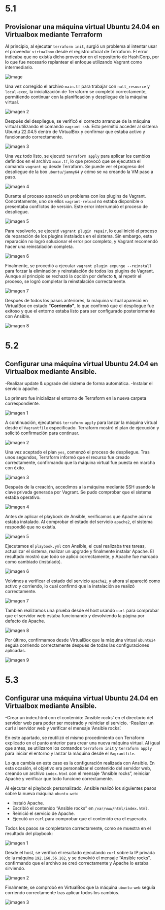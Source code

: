 # 5.1

## Provisionar una máquina virtual Ubuntu 24.04 en Virtualbox mediante Terraform

Al principio, al ejecutar `terraform init`, surgió un problema al intentar usar el proveedor `virtualbox` desde el registro oficial de Terraform. El error indicaba que no existía dicho proveedor en el repositorio de HashiCorp, por lo que fue necesario replantear el enfoque utilizando Vagrant como intermediario.

![image](https://github.com/user-attachments/assets/831b9098-0fa8-44e9-80e8-195fed89a7f6)

Una vez corregido el archivo `main.tf` para trabajar con `null_resource` y `local-exec`, la inicialización de Terraform se completó correctamente, permitiendo continuar con la planificación y despliegue de la máquina virtual.

![imagen 2](https://github.com/pedmonsot/terraform/blob/master/5.1/images/2025-05-16_19-02.png)

Después del despliegue, se verificó el correcto arranque de la máquina virtual utilizando el comando `vagrant ssh`. Esto permitió acceder al sistema Ubuntu 22.04.5 dentro de VirtualBox y confirmar que estaba activo y funcionando correctamente.

![imagen 3](https://github.com/pedmonsot/terraform/blob/master/5.1/images/2025-05-16_19-28.png)

Una vez todo listo, se ejecutó `terraform apply` para aplicar los cambios definidos en el archivo `main.tf`, lo que provocó que se ejecutara el comando `vagrant up` desde Terraform. Se puede ver el progreso del despliegue de la box `ubuntu/jammy64` y cómo se va creando la VM paso a paso.

![imagen 4](https://github.com/pedmonsot/terraform/blob/master/5.1/images/2025-05-16_19-28_1.png)

Durante el proceso apareció un problema con los plugins de Vagrant. Concretamente, uno de ellos `vagrant-reload` no estaba disponible o presentaba conflictos de versión. Este error interrumpió el proceso de despliegue.

![imagen 5](https://github.com/pedmonsot/terraform/blob/master/5.1/images/2025-05-16_19-29.png)

Para resolverlo, se ejecutó `vagrant plugin repair`, lo cual inició el proceso de reparación de los plugins instalados en el sistema. Sin embargo, esta reparación no logró solucionar el error por completo, y Vagrant recomendó hacer una reinstalación completa.

![imagen 6](https://github.com/pedmonsot/terraform/blob/master/5.1/images/2025-05-16_19-30.png)

Finalmente, se procedió a ejecutar `vagrant plugin expunge --reinstall` para forzar la eliminación y reinstalación de todos los plugins de Vagrant. Aunque al principio se rechazó la opción por defecto `N`, al repetir el proceso, se logró completar la reinstalación correctamente.

![imagen 7](https://github.com/pedmonsot/terraform/blob/master/5.1/images/2025-05-16_19-30_1.png)

Después de todos los pasos anteriores, la máquina virtual apareció en VirtualBox en estado **"Corriendo"**, lo que confirmó que el despliegue fue exitoso y que el entorno estaba listo para ser configurado posteriormente con Ansible.

![imagen 8](https://github.com/pedmonsot/terraform/blob/master/5.1/images/2025-05-16_19-36.png)

# 5.2

## Configurar una máquina virtual Ubuntu 24.04 en Virtualbox mediante Ansible.
  -Realizar update & upgrade del sistema de forma automática.
  -Instalar el servicio apache.

Lo primero fue inicializar el entorno de Terraform en la nueva carpeta correspondiente.

![imagen 1](https://github.com/pedmonsot/terraform/blob/master/5.2/images/2025-05-19_11-50.png)

A continuación, ejecutamos `terraform apply` para lanzar la máquina virtual desde el `Vagrantfile` especificado. Terraform mostró el plan de ejecución y solicitó confirmación para continuar.

![imagen 2](https://github.com/pedmonsot/terraform/blob/master/5.2/images/2025-05-19_11-52.png)

Una vez aceptado el plan `yes`, comenzó el proceso de despliegue. Tras unos segundos, Terraform informó que el recurso fue creado correctamente, confirmando que la máquina virtual fue puesta en marcha con éxito.

![imagen 3](https://github.com/pedmonsot/terraform/blob/master/5.2/images/2025-05-19_11-52_1.png)

Después de la creación, accedimos a la máquina mediante SSH usando la clave privada generada por Vagrant. Se pudo comprobar que el sistema estaba operativo.

![imagen 4](https://github.com/pedmonsot/terraform/blob/master/5.2/images/2025-05-19_11-56.png)

Antes de aplicar el playbook de Ansible, verificamos que Apache aún no estaba instalado. Al comprobar el estado del servicio `apache2`, el sistema respondió que no existía.

![imagen 5](https://github.com/pedmonsot/terraform/blob/master/5.2/images/2025-05-19_11-58.png)

Ejecutamos el `playbook.yml` con Ansible, el cual realizaba tres tareas, actualizar el sistema, realizar un upgrade y finalmente instalar Apache. El resultado mostró que todo se aplicó correctamente, y Apache fue marcado como cambiado (instalado).

![imagen 6](https://github.com/pedmonsot/terraform/blob/master/5.2/images/2025-05-19_12-02.png)

Volvimos a verificar el estado del servicio `apache2`, y ahora sí apareció como activo y corriendo, lo cual confirmó que la instalación se realizó correctamente.

![imagen 7](https://github.com/pedmonsot/terraform/blob/master/5.2/images/2025-05-19_12-03.png)

También realizamos una prueba desde el host usando `curl` para comprobar que el servidor web estaba funcionando y devolviendo la página por defecto de Apache.

![imagen 8](https://github.com/pedmonsot/terraform/blob/master/5.2/images/2025-05-19_12-04.png)

Por último, confirmamos desde VirtualBox que la máquina virtual `ubuntu24` seguía corriendo correctamente después de todas las configuraciones aplicadas.

![imagen 9](https://github.com/pedmonsot/terraform/blob/master/5.2/images/2025-05-19_12-04_1.png)

# 5.3

## Configurar una máquina virtual Ubuntu 24.04 en Virtualbox mediante Ansible.
  -Crear un index.html con el contenido: ‘Ansible rocks’ en el directorio del servidor web para poder ser mostrado y reiniciar el servicio.
  -Realizar un curl al servidor web y verificar el mensaje ‘Ansible rocks’.

En este apartado, se reutilizó el mismo procedimiento con Terraform explicado en el punto anterior para crear una nueva máquina virtual. Al igual que antes, se utilizaron los comandos `terraform init` y `terraform apply` para iniciar el entorno y lanzar la máquina desde el `Vagrantfile`.

Lo que cambia en este caso es la configuración realizada con Ansible. En esta ocasión, el objetivo era personalizar el contenido del servidor web, creando un archivo `index.html` con el mensaje “Ansible rocks”, reiniciar Apache y verificar que todo funcione correctamente.

Al ejecutar el playbook personalizado, Ansible realizó los siguientes pasos sobre la nueva máquina `ubuntu-web`:
- Instaló Apache.
- Escribió el contenido “Ansible rocks” en `/var/www/html/index.html`.
- Reinició el servicio de Apache.
- Ejecutó un `curl` para comprobar que el contenido era el esperado.

Todos los pasos se completaron correctamente, como se muestra en el resultado del playbook:

![imagen 1](https://github.com/pedmonsot/terraform/blob/master/5.3/images/2025-05-19_12-22.png)

Desde el host, se verificó el resultado ejecutando `curl` sobre la IP privada de la máquina `192.168.56.102`, y se devolvió el mensaje “Ansible rocks”, confirmando que el archivo se creó correctamente y Apache lo estaba sirviendo.

![imagen 2](https://github.com/pedmonsot/terraform/blob/master/5.3/images/2025-05-19_12-23.png)

Finalmente, se comprobó en VirtualBox que la máquina `ubuntu-web` seguía corriendo correctamente tras aplicar todos los cambios.

![imagen 3](https://github.com/pedmonsot/terraform/blob/master/5.3/images/2025-05-19_12-24.png)





